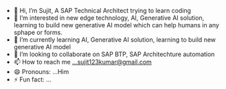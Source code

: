 - 👋 Hi, I’m Sujit, A SAP Technical Architect trying to learn coding
- 👀 I’m interested in new edge technology, AI, Generative AI solution, learning to build new generative AI model which can help humans in any sphape or forms.
- 🌱 I’m currently learning AI, Generative AI solution, learning to build new generative AI model
- 💞️ I’m looking to collaborate on SAP BTP, SAP Architechture automation
- 📫 How to reach me ...sujit123kumar@gmail.com
- 😄 Pronouns: ...Him
- ⚡ Fun fact: ...

<!---
sujit123kumar/sujit123kumar is a ✨ special ✨ repository because its `README.md` (this file) appears on your GitHub profile.
You can click the Preview link to take a look at your changes.
--->
